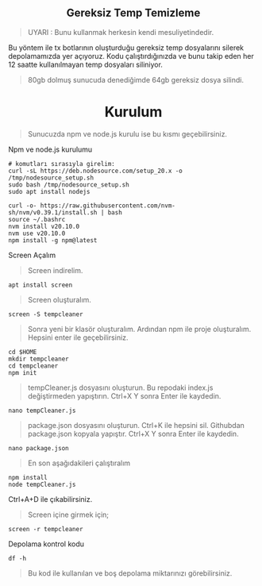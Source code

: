 <h2 align="center">Gereksiz Temp Temizleme</h2>


> UYARI : Bunu kullanmak herkesin kendi mesuliyetindedir.

Bu yöntem ile tx botlarının oluşturduğu gereksiz temp dosyalarını silerek depolamamızda yer açıyoruz. Kodu çalıştırdığınızda ve bunu takip eden her 12 saatte kullanılmayan temp dosyaları siliniyor.

> 80gb dolmuş sunucuda denediğimde 64gb gereksiz dosya silindi. 

<h1 align="center">Kurulum</h1>

> Sunucuzda npm ve node.js kurulu ise bu kısmı geçebilirsiniz.

Npm ve node.js kurulumu 

```console
# komutları sırasıyla girelim:
curl -sL https://deb.nodesource.com/setup_20.x -o /tmp/nodesource_setup.sh
sudo bash /tmp/nodesource_setup.sh
sudo apt install nodejs

curl -o- https://raw.githubusercontent.com/nvm-sh/nvm/v0.39.1/install.sh | bash
source ~/.bashrc
nvm install v20.10.0
nvm use v20.10.0
npm install -g npm@latest
```
Screen Açalım

> Screen indirelim.

```console
apt install screen
```

> Screen oluşturalım.

```console
screen -S tempcleaner
```

> Sonra yeni bir klasör oluşturalım. Ardından npm ile proje oluşturalım. Hepsini enter ile geçebilirsiniz.

```console
cd $HOME
mkdir tempcleaner
cd tempcleaner
npm init
```

> tempCleaner.js dosyasını oluşturun. Bu repodaki index.js değiştirmeden yapıştırın. Ctrl+X Y sonra Enter ile kaydedin. 

```console
nano tempCleaner.js
```

> package.json dosyasını oluşturun. Ctrl+K ile hepsini sil. Githubdan package.json kopyala yapıştır. Ctrl+X Y sonra Enter ile kaydedin.

```console
nano package.json
```

> En son aşağıdakileri çalıştıralım

```console
npm install
node tempCleaner.js
```

 Ctrl+A+D ile çıkabilirsiniz.
> Screen içine girmek için;

```console
screen -r tempcleaner
```

Depolama kontrol kodu

```console
df -h
```
> Bu kod ile kullanılan ve boş depolama miktarınızı görebilirsiniz.
